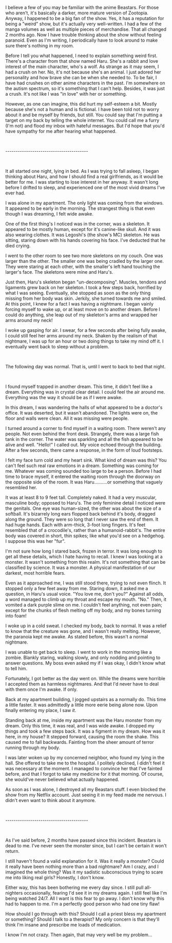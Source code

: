 I believe a few of you may be familiar with the anime Beastars. For those who aren't, it's basically a darker, more mature version of Zootopia. Anyway, I happened to be a big fan of the show. Yes, it has a reputation for being a "weird" show, but it's actually very well-written. I had a few of the manga volumes as well as multiple pieces of merchandise. That all changed 2 months ago. Now I have trouble thinking about the show without feeling paranoid. Even as I'm writing, I periodically have to look around to make sure there's nothing in my room.

Before I tell you what happened, I need to explain something weird first. There's a character from that show named Haru. She's a rabbit and love interest of the main character, who's a wolf. As strange as it may seem, I had a crush on her. No, it's not because she's an animal. I just adored her personality and how brave she can be when she needed to. To be fair, I have had crushes on other anime characters in the past. I'm somewhere on the autism spectrum, so it's something that I can't help. Besides, it was just a crush. It's not like I was "in love" with her or something.

However, as one can imagine, this did hurt my self-esteem a bit. Mostly because she's not a human and is fictional. I have been told not to worry about it and be myself by friends, but still. You could say that I'm putting a target on my back by telling the whole internet. You could call me a furry (I'm not) and flood my inbox with hateful messages. But I'd hope that you'd have sympathy for me after hearing what happened.

&#x200B;

\----------------------------------------

&#x200B;

It all started one night, lying in bed. As I was trying to fall asleep, I began thinking about Haru, and how I should find a real girlfriends, as it would be better for me. I was starting to lose interest in her anyway. It wasn't long before I drifted to sleep, and experienced one of the most vivid dreams I've ever had.

I was alone in my apartment. The only light was coming from the windows. It appeared to be early in the morning. The strangest thing is that even though I was dreaming, I felt wide awake.

One of the first thing's I noticed was in the corner, was a skeleton. It appeared to be mostly human, except for it's canine-like skull. And it was also wearing clothes. It was Legoshi's (the show's MC) skeleton. He was sitting, staring down with his hands covering his face. I've deducted that he died crying.

I went to the other room to see two more skeletons on my couch. One was larger than the other. The smaller one was being cradled by the larger one. They were staring at each other, with the smaller's left hand touching the larger's face. The skeletons were mine and Haru's.

Just then, Haru's skeleton began "un-decomposing". Muscles, tendons and ligaments grew back on her skeleton. I took a few steps back, horrified by what I was seeing. Eventually, she stopped as soon as the only thing missing from her body was skin. Jerkily, she turned towards me and smiled. At this point, I knew for a fact I was having a nightmare. I began vainly forcing myself to wake up, or at least move on to another dream. Before I could do anything, she leap out of my skeleton's arms and wrapped her arms around my neck!

I woke up gasping for air. I swear, for a few seconds after being fully awake, I could still feel her arms around my neck. Shaken by the realism of that nightmare, I was up for an hour or two doing things to take my mind off it. I eventually went back to sleep without a problem.

&#x200B;

The following day was normal. That is, until I went to back to bed that night.

&#x200B;

I found myself trapped in another dream. This time, it didn't feel like a dream. Everything was in crystal clear detail. I could feel the air around me. Everything was the way it should be as if I were awake.

In this dream, I was wandering the halls of what appeared to be a doctor's office. It was deserted, but it wasn't abandoned. The lights were on, the floor and walls were clean. All it was missing were people.

I turned around a corner to find myself in a waiting room. There weren't any people. Not even behind the front desk. Strangely, there was a large fish tank in the corner. The water was sparkling and all the fish appeared to be alive and well. "Hello!" I called out. My voice echoed through the building. After a few seconds, there came a response, in the form of loud footsteps.

I felt my face turn cold and my heart sink. What kind of dream was this? You can't feel such real raw emotions in a dream. Something was coming for me. Whatever was coming sounded too large to be a person. Before I had time to brace myself, it entered the waiting room through the doorway on the opposite side of the room. It was Haru..........or something that vaguely resembled her.

It was at least 8 to 9 feet tall. Completely naked. It had a very muscular, masculine body; opposed to Haru's. The only feminine detail I noticed were the genitals. One eye was human-sized, the other was about the size of a softball. It's bizarrely long ears flopped back behind it's body, dragged along the ground. They were so long that I never saw the end of them. It had huge hands. Each with arm-thick, 3-foot long fingers. It's feet resembled that of a crocodile's, rather than a humanoid-rabbit's. The entire body was covered in short, thin spikes; like what you'd see on a hedgehog. I suppose this was her "fur".

I'm not sure how long I stared back, frozen in terror. It was long enough to get all these details, which I hate having to recall. I knew I was looking at a monster. It wasn't something from this realm. It's not something that can be classified by science. It was a monster. A physical manifestation of our darkest, most horrible fears.

Even as it approached me, I was still stood there, trying to not even flinch. It stopped only a few feet away from me. Staring down, it asked me a question, in Haru's usual voice. "You love me, don't you?" Against all odds, a word managed to climb up my throat and escape my mouth. "No." Then, it vomited a dark purple slime on me. I couldn't feel anything, not even pain; except for the chunks of flesh melting off my body, and my bones turning into foam!

I woke up in a cold sweat. I checked my body, back to normal. It was a relief to know that the creature was gone, and I wasn't really melting. However, the paranoia kept me awake. As stated before, this wasn't a normal nightmare.

I was unable to get back to sleep. I went to work in the morning like a zombie. Blankly staring, walking slowly, and only nodding and pointing to answer questions. My boss even asked my if I was okay, I didn't know what to tell him.

Fortunately, I got better as the day went on. While the dreams were horrible I accepted them as harmless nightmares. And that I'd never have to deal with them once I'm awake. If only.

Back at my apartment building, I jogged upstairs as a normally do. This time a little faster. It was admittedly a little more eerie being alone now. Upon finally entering my place, I saw *it*.

Standing back at me, inside my apartment was the Haru monster from my dream. Only this time, it was real, and I was wide awake. I dropped my things and took a few steps back. It was a figment in my dream. How was it here, in my house? It stepped forward, causing the room the shake. This caused me to fall backwards. Fainting from the sheer amount of terror running through my body.

I was later woken up by my concerned neighbor, who found my lying in the hall. She offered to take me to the hospital. I politely declined, I didn't feel it was necessary at the moment. I managed to convince her that I've fainted before, and that I forgot to take my medicine for it that morning. Of course, she would've never believed what actually happened.

As soon as I was alone, I destroyed all my Beastars stuff. I even blocked the show from my Netflix account. Just seeing it in my feed made me nervous. I didn't even want to think about it anymore.

&#x200B;

\----------------------------------------

&#x200B;

As I've said before, 2 months have passed since this incident. Beastars is dead to me. I've never seen the monster since, but I can't be certain it won't return.

I still haven't found a valid explanation for it. Was it really a monster? Could it really have been nothing more than a bad nightmare? Am I crazy, and I imagined the whole thing? Was it my sadistic subconscious trying to scare me into liking real girls? Honestly, I don't know.

Either way, this has been bothering me every day since. I still pull all-nighters occasionally, fearing I'd see it in my dreams again. I still feel like I'm being watched 24/7. All I want is this fear to go away. I don't know why this had to happen to me. I'm a perfectly good person who had one tiny flaw!

How should I go through with this? Should I call a priest bless my apartment or something? Should I talk to a therapist? My only concern is that they'll think I'm insane and prescribe me loads of medication.

I know I'm not crazy. Then again, that may very well be my problem...